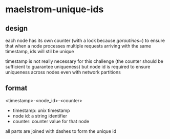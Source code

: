 # maelstrom-unique-ids

## design

each node has its own counter (with a lock because *goroutines~*) to ensure that when a node processes multiple requests arriving with the same timestamp, ids will stil be unique

timestamp is not really necessary for this challenge (the counter should be sufficient to guarantee uniqueness) but node id is required to ensure uniqueness across nodes even with network partitions

## format

\<timestamp\>-\<node_id\>-\<counter\>

- timestamp: unix timestamp
- node id: a string identifier
- counter: counter value for that node

all parts are joined with dashes to form the unique id
